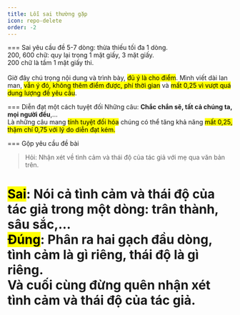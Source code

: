 ```yaml
---
title: Lỗi sai thường gặp
icon: repo-delete
order: -2
---
```

=== Sai yêu cầu đề
5-7 dòng: thừa thiếu tối đa 1 dòng.<br>
200, 600 chữ: quy lại trong 1 mặt giấy, 3 mặt giấy.<br>
200 chữ là tầm 1 mặt giấy thi.<br><br>
Giờ đây chú trọng nội dung và trình bày, <mark>đủ ý là cho điểm</mark>.
Mình viết dài lan man, <mark>vẫn ý đó, không thêm điểm được, phí thời gian</mark> và <mark>mất 0,25 vì vượt quá dung lượng đề yêu cầu</mark>.

=== Diễn đạt một cách tuyệt đối
Những câu: **Chắc chắn sẽ, tất cả chúng ta, mọi người đều**,...<br>
Là những câu mang <mark>tính tuyệt đối hóa</mark> chúng có thể tăng khả năng <mark>mất 0,25, thậm chí 0,75 với lý do diễn đạt kém<mark>.

=== Gộp yêu cầu đề bài
> Hỏi: Nhận xét về tình cảm và thái độ của tác giả với mẹ qua văn bản trên.<br>

<mark class="red">Sai</mark>: Nói cả tình cảm và thái độ của tác giả trong một dòng: trân thành, sâu sắc,…<br>
<mark class="green">Đúng</mark>: Phân ra hai gạch đầu dòng, tình cảm là gì riêng, thái độ là gì riêng.<br>
Và cuối cùng đừng quên nhận xét tình cảm và thái độ của tác giả.
===